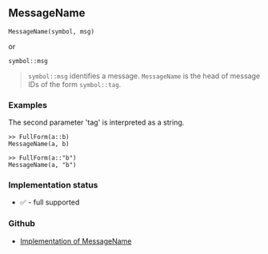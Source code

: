## MessageName

```
MessageName(symbol, msg)
```

or

```
symbol::msg
```

> `symbol::msg` identifies a message. `MessageName` is the head of message IDs of the form `symbol::tag`.

### Examples

The second parameter 'tag' is interpreted as a string.

```
>> FullForm(a::b)
MessageName(a, b)

>> FullForm(a::"b")
MessageName(a, "b")
```






### Implementation status

* &#x2705; - full supported

### Github

* [Implementation of MessageName](https://github.com/axkr/symja_android_library/blob/master/symja_android_library/matheclipse-core/src/main/java/org/matheclipse/core/builtin/PatternMatching.java#L1121) 
